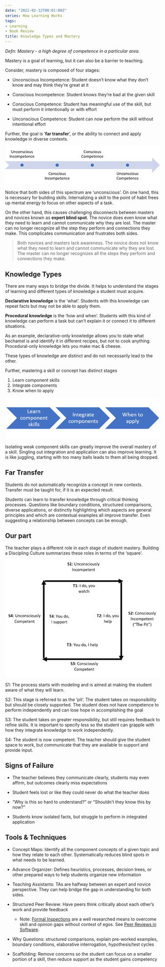 ```yaml
---
date: "2021-02-12T00:01:00Z"
series: How Learning Works
tags:
- Learning
- Book Review
title: Knowledge Types and Mastery
---
```


*Defn: Mastery - a high degree of competence in a particular area.*

Mastery is a goal of learning, but it can also be a barrier to teaching.

Consider, mastery is composed of four stages:

  - Unconscious Incompetence: Student doesn’t know what they don’t know
    and may think they’re great at it

  - Conscious Incompetence: Student knows they’re bad at the given skill

  - Conscious Competence: Student has meaningful use of the skill, but
    must perform it intentionally or with effort

  - Unconscious Competence: Student can now perform the skill without
    intentional effort

Further, the goal is ‘**far transfer**’, or the ability to connect and apply knowledge in diverse contexts.

![Competence stages](../../../static/post-media/How-Learning-Works/competence-stages.png)

Notice that both sides of this spectrum are ‘unconscious’. On one hand, this is necessary for building skills. Internalizing a skill to the point of habit frees up mental energy to focus on other aspects of a task.

On the other hand, this causes challenging disconnects between masters and novices known as **expert blind spot**. The novice does even know what they need to learn and cannot communicate why they are lost. The master can no longer recognize all the step they perform and connections they make. This complicates communication and frustrates both sides.

> Both novices and masters lack awareness. The novice does not know what they need to learn and cannot communicate why they are lost. The master can no longer recognizes all the steps they perform and connections they make.

## Knowledge Types

There are many ways to bridge the divide. It helps to understand the stages of learning and different types of knowledge a student must acquire.

**Declarative knowledge** is the ‘what’. Students with this knowledge can repeat facts but may not be able to apply them.

**Procedural knowledge** is the ‘how and when’. Students with this kind of knowledge can perform a task but can’t explain it or connect it to different situations.

As an example, declarative-only knowledge allows you to state what bechamel is and identify it in different recipes, but not to cook anything. Procedural-only knowledge lets you make mac & cheese.

These types of knowledge are distinct and do not necessarily lead to the other.

Further, mastering a skill or concept has distinct stages

1.  Learn component skills
2.  Integrate components
3.  Know when to apply

![Skill mastery stages](../../../static/post-media/How-Learning-Works/skill-mastery-stages.png)

Isolating weak component skills can greatly improve the overall mastery of a skill. Singling out integration and application can also improve learning. It is like juggling, starting with too many balls leads to them all being dropped.

## Far Transfer

Students do not automatically recognize a concept in new contexts. Transfer must be taught for, if it is an expected result.

Students can learn to transfer knowledge through critical thinking processes. Questions like boundary conditions, structured comparisons, diverse applications, or distinctly highlighting which aspects are general principles and which are contextual examples all improve transfer. Even suggesting a relationship between concepts can be enough.

## Our part

The teacher plays a different role in each stage of student mastery. Building a Discipling Culture summarizes these roles in terms of the ‘square’.

![Learning and teaching square](../../../static/post-media/How-Learning-Works/square.png)

S1: The process starts with modeling and is aimed at making the student aware of what they will learn.

S2: This stage is referred to as the ‘pit’. The student takes on responsibility but should be closely supported. The student does not have competence to perform independently and can lose hope in accomplishing the goal

S3: The student takes on greater responsibility, but still requires feedback to refine skills. It is important to specify less so the student can grapple with how they integrate knowledge to work independently.

S4: The student is now competent. The teacher should give the student space to work, but communicate that they are available to support and provide input.

## Signs of Failure

  - The teacher believes they communicate clearly, students may even affirm, but outcomes clearly miss expectations

  - Student feels lost or like they could never do what the teacher does

  - “Why is this so hard to understand?” or “Shouldn’t they know this by now?”

  - Students know isolated facts, but struggle to perform in integrated application

## Tools & Techniques

  - Concept Maps: Identify all the component concepts of a given topic and how they relate to each other. Systematically reduces blind spots in what needs to be learned.

  - Advance Organizer: Defines heuristics, processes, decision trees, or other prepared ways to help students organize new information

  - Teaching Assistants: TAs are halfway between an expert and novice perspective. They can help bridge the gap in understanding for both sides.

  - Structured Peer Review: Have peers think critically about each other’s work and provide feedback
    - Note: [Formal Inspections](https://en.wikipedia.org/wiki/Software_inspection) are a well researched means to overcome skill and opinion gaps without contest of egos. See [Peer Reviews in Software](https://www.amazon.com/Peer-Reviews-Software-Practical-Guide/dp/0201734850).


  - Why Questions: structured comparisons, explain pre-worked examples, boundary conditions, elaborative interrogation, hypothesis/test cycles

  - Scaffolding: Remove concerns so the student can focus on a smaller portion of a skill, then reduce support as the student gains competency
